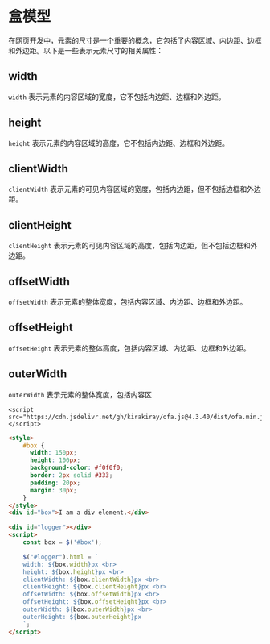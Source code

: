 # 盒模型

在网页开发中，元素的尺寸是一个重要的概念，它包括了内容区域、内边距、边框和外边距。以下是一些表示元素尺寸的相关属性：

## width

`width` 表示元素的内容区域的宽度，它不包括内边距、边框和外边距。

## height

`height` 表示元素的内容区域的高度，它不包括内边距、边框和外边距。

## clientWidth

`clientWidth` 表示元素的可见内容区域的宽度，包括内边距，但不包括边框和外边距。

## clientHeight

`clientHeight` 表示元素的可见内容区域的高度，包括内边距，但不包括边框和外边距。

## offsetWidth

`offsetWidth` 表示元素的整体宽度，包括内容区域、内边距、边框和外边距。

## offsetHeight

`offsetHeight` 表示元素的整体高度，包括内容区域、内边距、边框和外边距。

## outerWidth

`outerWidth` 表示元素的整体宽度，包括内容区

<html-viewer>

```
<script src="https://cdn.jsdelivr.net/gh/kirakiray/ofa.js@4.3.40/dist/ofa.min.js"></script>
```

```html
<style>
    #box {
      width: 150px;
      height: 100px;
      background-color: #f0f0f0;
      border: 2px solid #333;
      padding: 20px;
      margin: 30px;
    }
</style>
<div id="box">I am a div element.</div>

<div id="logger"></div>
<script>
    const box = $('#box');

    $("#logger").html = `
    width: ${box.width}px <br>
    height: ${box.height}px <br>
    clientWidth: ${box.clientWidth}px <br>
    clientHeight: ${box.clientHeight}px <br>
    offsetWidth: ${box.offsetWidth}px <br>
    offsetHeight: ${box.offsetHeight}px <br>
    outerWidth: ${box.outerWidth}px <br>
    outerHeight: ${box.outerHeight}px
    `;
</script>
```

</html-viewer>